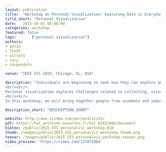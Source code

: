```yaml
---
layout: publication
title:  "Workshop on Personal Visualization: Exploring Data in Everyday Life"
title_short: "Personal Visualization"
date:   2015-10-01 00:00:00
categories: workshop
featured: false
tags: 		["personal visualization"]
authors:
- perin
- thudt
- willett
- tory
- carpendale

venue: "IEEE VIS 2015, Chicago, IL, USA"

description: "Individuals are beginning to seek how they can explore and understand the data that affect their personal lives. This includes biometric personal data such as health-related data, self-monitoring, sports and performance improvement; and other personal data such as online social networks, energy consumption, web activity, and photo collections. Personal life brings a new context to both visualization and visual analytics, and with that new context comes new research and design challenges.
<br/><br/>
Personal visualization explores challenges related to collecting, visualizing, and making sense of data of personal interest. Understanding individuals’ needs in the context of their personal data and designing appropriate tools to support visualization and analysis of this data is a crucial and emergent challenge. This should consider factors such as data collection challenges, casual visualization, attractive and enjoyable interfaces, sensemaking and storytelling strategies, statistical reasoning for non statistical experts, and engagement. In particular, such designs should carefully consider pleasure, gamification, and engagement with the data instead of efficiency to perform low-level functional tasks quickly and accurately. We expect that advances in personal visualization will empower everyday people to make improvements to their lives and their communities.
<br/><br/>
In this workshop, we will bring together people from academia and industry to discuss future perspectives in the emerging area of personal visualization. Our goals are to gather the community working on the topic of personal visualization and converge on a research agenda for the community."

description_short: "DESCRIPTION_SHORT"

website: http://www.vis4me.com/personalvis15/
pdf: https://hal.archives-ouvertes.fr/hal-01623460/document
bibtex: /publis/2015_VIS_personalvis_workshop.bib
thumb: /images/publis/2015_VIS_personalvis_workshop-thumb.png
teaser: /images/publis/2015_VIS_personalvis_workshop-teaser.png
video_preview: 'https://vimeo.com/137875964'
---
```

